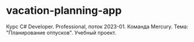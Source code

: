# vacation-planning-app
Курс C# Developer. Professional, поток 2023-01. Команда Mercury. Тема: "Планирование отпусков". Учебный проект.
